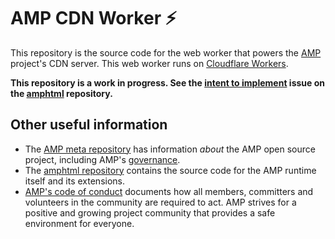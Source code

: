 # AMP CDN Worker ⚡

This repository is the source code for the web worker that powers the [AMP](https://amp.dev/) project's CDN server. This web worker runs on [Cloudflare Workers](https://workers.cloudflare.com/).

**This repository is a work in progress. See the [intent to implement](https://github.com/ampproject/amphtml/issues/36152) issue on the [amphtml](https://github.com/ampproject/amphtml) repository.**

## Other useful information

-   The [AMP meta repository](https://github.com/ampproject/meta) has information _about_ the AMP open source project, including AMP's [governance](https://github.com/ampproject/meta/blob/main/GOVERNANCE.md).
-   The [amphtml repository](https://github.com/ampproject/amphtml) contains the source code for the AMP runtime itself and its extensions.
-   [AMP's code of conduct](https://github.com/ampproject/meta/blob/main/CODE_OF_CONDUCT.md) documents how all members, committers and volunteers in the community are required to act. AMP strives for a positive and growing project community that provides a safe environment for everyone.
